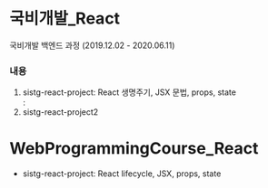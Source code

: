 # 국비개발_React       
국비개발 백엔드 과정 (2019.12.02 - 2020.06.11)      
    
### 내용     
 1. sistg-react-project: React 생명주기, JSX 문법, props, state     
   : 
 2. sistg-react-project2   


# WebProgrammingCourse_React      
 - sistg-react-project: React lifecycle, JSX, props, state     